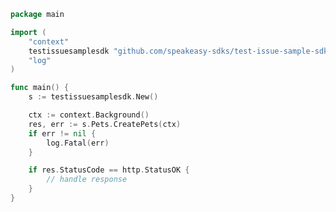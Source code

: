 <!-- Start SDK Example Usage -->


```go
package main

import (
	"context"
	testissuesamplesdk "github.com/speakeasy-sdks/test-issue-sample-sdk"
	"log"
)

func main() {
	s := testissuesamplesdk.New()

	ctx := context.Background()
	res, err := s.Pets.CreatePets(ctx)
	if err != nil {
		log.Fatal(err)
	}

	if res.StatusCode == http.StatusOK {
		// handle response
	}
}

```
<!-- End SDK Example Usage -->